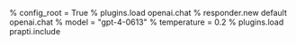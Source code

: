 % config_root = True
% plugins.load openai.chat
% responder.new default openai.chat
% model = "gpt-4-0613"
% temperature = 0.2
% plugins.load prapti.include